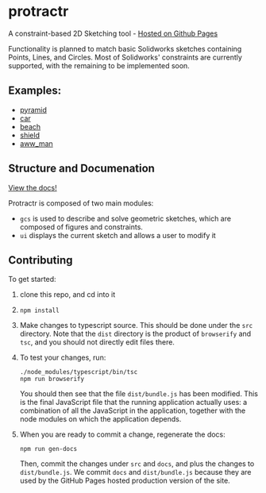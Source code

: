 # protractr
A constraint-based 2D Sketching tool - [Hosted on Github Pages](https://ccs-1l-f19.github.io/protractr/src/)

Functionality is planned to match basic Solidworks sketches containing Points, Lines, and Circles.  Most of Solidworks' constraints are currently supported, with the remaining to be implemented soon.

## Examples:
- [pyramid](https://ccs-1l-f19.github.io/protractr/src/?pyramid.json)
- [car](https://ccs-1l-f19.github.io/protractr/src/?car.json)
- [beach](https://ccs-1l-f19.github.io/protractr/src/?beach.json)
- [shield](https://ccs-1l-f19.github.io/protractr/src/?shield.json)
- [aww_man](https://ccs-1l-f19.github.io/protractr/src/?aww_man.json)

## Structure and Documenation

[View the docs!](https://ccs-1l-f19.github.io/protractr/docs)

Protractr is composed of two main modules:
 - `gcs` is used to describe and solve geometric sketches, which are composed of figures and constraints.
 - `ui` displays the current sketch and allows a user to modify it

## Contributing

To get started:

1.  clone this repo, and cd into it
2.  `npm install`
3.  Make changes to typescript source.  This should be done under the `src` directory.  Note that the `dist` directory is the product of `browserify` and `tsc`, and you should not directly edit files there.
4.  To test your changes, run:

    ```
    ./node_modules/typescript/bin/tsc
    npm run browserify
    ```

    You should then see that the file `dist/bundle.js` has been modified.  This is the final JavaScript file that the running application actually uses: a combination of all the JavaScript in the application, together with the node modules on which the application depends.

5. When you are ready to commit a change, regenerate the docs:

    ```
    npm run gen-docs
    ```
    
    Then, commit the changes under `src` and `docs`, and plus the changes to `dist/bundle.js`.  We commit `docs` and `dist/bundle.js` because they are used by the GitHub Pages hosted production version of the site.

